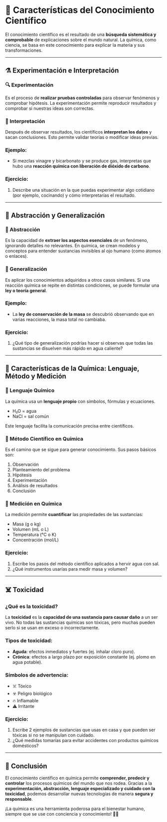 # 🔬 Características del Conocimiento Científico

El conocimiento científico es el resultado de una **búsqueda sistemática y comprobable** de explicaciones sobre el mundo natural. La química, como ciencia, se basa en este conocimiento para explicar la materia y sus transformaciones.

---
## <span id="experimentacion">⚗️ Experimentación e Interpretación</span>

### 🔍 Experimentación
Es el proceso de **realizar pruebas controladas** para observar fenómenos y comprobar hipótesis. La experimentación permite reproducir resultados y comprobar si nuestras ideas son correctas.

### 🔎 Interpretación
Después de observar resultados, los científicos **interpretan los datos** y sacan conclusiones. Esto permite validar teorías o modificar ideas previas.

### Ejemplo:
- Si mezclas vinagre y bicarbonato y se produce gas, interpretas que hubo una **reacción química con liberación de dióxido de carbono**.

### Ejercicio:
1. Describe una situación en la que puedas experimentar algo cotidiano (por ejemplo, cocinando) y cómo interpretarías el resultado.

---
## <span id="abstraccion">🧠 Abstracción y Generalización</span>

### 🧠 Abstracción
Es la capacidad de **extraer los aspectos esenciales** de un fenómeno, ignorando detalles no relevantes. En química, se crean modelos y conceptos para entender sustancias invisibles al ojo humano (como átomos o enlaces).

### 📌 Generalización
Es aplicar los conocimientos adquiridos a otros casos similares. Si una reacción química se repite en distintas condiciones, se puede formular una **ley o teoría general**.

### Ejemplo:
- La **ley de conservación de la masa** se descubrió observando que en varias reacciones, la masa total no cambiaba.

### Ejercicio:
1. ¿Qué tipo de generalización podrías hacer si observas que todas las sustancias se disuelven más rápido en agua caliente?

---
## <span id="quimica_metodo">🧪 Características de la Química: Lenguaje, Método y Medición</span>

### 🧬 Lenguaje Químico
La química usa un **lenguaje propio** con símbolos, fórmulas y ecuaciones.
- H₂O = agua
- NaCl = sal común

Este lenguaje facilita la comunicación precisa entre científicos.

### 🧪 Método Científico en Química
Es el camino que se sigue para generar conocimiento. Sus pasos básicos son:
1. Observación
2. Planteamiento del problema
3. Hipótesis
4. Experimentación
5. Análisis de resultados
6. Conclusión

### 📏 Medición en Química
La medición permite **cuantificar** las propiedades de las sustancias:
- Masa (g o kg)
- Volumen (mL o L)
- Temperatura (°C o K)
- Concentración (mol/L)

### Ejercicio:
1. Escribe los pasos del método científico aplicados a hervir agua con sal.
2. ¿Qué instrumentos usarías para medir masa y volumen?

---
## <span id="toxicidad">☠️ Toxicidad</span>

### ¿Qué es la toxicidad?
La **toxicidad** es la **capacidad de una sustancia para causar daño** a un ser vivo. No todas las sustancias químicas son tóxicas, pero muchas pueden serlo si se usan en exceso o incorrectamente.

### Tipos de toxicidad:
- **Aguda**: efectos inmediatos y fuertes (ej. inhalar cloro puro).
- **Crónica**: efectos a largo plazo por exposición constante (ej. plomo en agua potable).

### Símbolos de advertencia:
- ☠️ Tóxico
- ☣️ Peligro biológico
- 🔥 Inflamable
- ⚠️ Irritante

### Ejercicio:
1. Escribe 2 ejemplos de sustancias que usas en casa y que pueden ser tóxicas si no se manipulan con cuidado.
2. ¿Qué medidas tomarías para evitar accidentes con productos químicos domésticos?

---
## 🧠 Conclusión
El conocimiento científico en química permite **comprender, predecir y controlar** los procesos químicos del mundo que nos rodea. Gracias a la **experimentación, abstracción, lenguaje especializado y cuidado con la toxicidad**, podemos desarrollar nuevas tecnologías de manera **segura y responsable**.

¡La química es una herramienta poderosa para el bienestar humano, siempre que se use con conciencia y conocimiento! 🧪🧠
